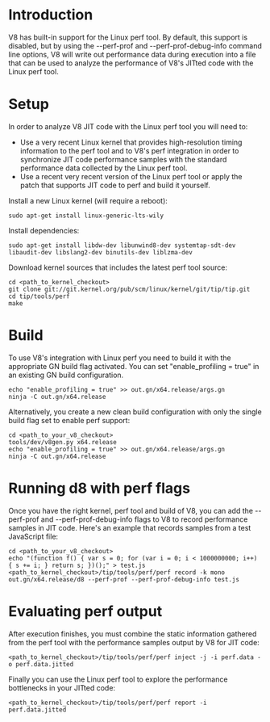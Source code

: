 # Introduction

V8 has built-in support for the Linux perf tool. By default, this support is disabled, but by using the --perf-prof and --perf-prof-debug-info command line options, V8 will write out performance data during execution into a file that can be used to analyze the performance of V8's JITted code with the Linux perf tool.

# Setup

In order to analyze V8 JIT code with the Linux perf tool you will need to:
- Use a very recent Linux kernel that provides high-resolution timing information to the perf tool and to V8's perf integration in order to synchronize JIT code performance samples with the standard performance data collected by the Linux perf tool.
- Use a recent very recent version of the Linux perf tool or apply the patch that supports JIT code to perf and build it yourself.

Install a new Linux kernel (will require a reboot):
```
sudo apt-get install linux-generic-lts-wily
```

Install dependencies:
```
sudo apt-get install libdw-dev libunwind8-dev systemtap-sdt-dev libaudit-dev libslang2-dev binutils-dev liblzma-dev
```

Download kernel sources that includes the latest perf tool source:
```
cd <path_to_kernel_checkout>
git clone git://git.kernel.org/pub/scm/linux/kernel/git/tip/tip.git
cd tip/tools/perf
make
```

# Build

To use V8's integration with Linux perf you need to build it with the appropriate GN build flag activated. You can set "enable_profiling = true" in an existing GN build configuration.
```
echo "enable_profiling = true" >> out.gn/x64.release/args.gn
ninja -C out.gn/x64.release
```

Alternatively, you create a new clean build configuration with only the single build flag set to enable perf support:
```
cd <path_to_your_v8_checkout>
tools/dev/v8gen.py x64.release
echo "enable_profiling = true" >> out.gn/x64.release/args.gn
ninja -C out.gn/x64.release
```

# Running d8 with perf flags

Once you have the right kernel, perf tool and build of V8, you can add the --perf-prof and --perf-prof-debug-info flags to V8 to record performance samples in JIT code. Here's an example that records samples from a test JavaScript file:
```
cd <path_to_your_v8_checkout>
echo "(function f() { var s = 0; for (var i = 0; i < 1000000000; i++) { s += i; } return s; })();" > test.js
<path_to_kernel_checkout>/tip/tools/perf/perf record -k mono out.gn/x64.release/d8 --perf-prof --perf-prof-debug-info test.js
```

# Evaluating perf output

After execution finishes, you must combine the static information gathered from the perf tool with the performance samples output by V8 for JIT code:
```
<path_to_kernel_checkout>/tip/tools/perf/perf inject -j -i perf.data -o perf.data.jitted
```

Finally you can use the Linux perf tool to explore the performance bottlenecks in your JITted code:
```
<path_to_kernel_checkout>/tip/tools/perf/perf report -i perf.data.jitted
```
